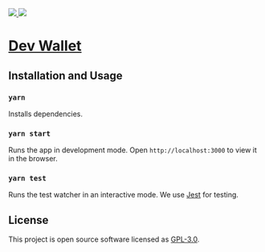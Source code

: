 <div>
    <a href="https://travis-ci.com/Zilliqa/dev-wallet" target="_blank">
    <img src="https://travis-ci.com/Zilliqa/dev-wallet.svg?token=zQ1VLsuY7iH5Nn3yKbai&branch=master" />
    </a>
    <a href="https://github.com/zilliqa/dev-wallet/blob/master/LICENSE" target="_blank">
    <img src="https://img.shields.io/badge/License-GPLv3-blue.svg" />
    </a>
</div>

# [Dev Wallet](https://dev-wallet.zilliqa.com)

## Installation and Usage

### `yarn`

Installs dependencies.

### `yarn start`

Runs the app in development mode.
Open `http://localhost:3000` to view it in the browser.

### `yarn test`

Runs the test watcher in an interactive mode.
We use [Jest](https://jestjs.io/) for testing.

## License

This project is open source software licensed as [GPL-3.0](https://github.com/zilliqa/dev-wallet/blob/master/LICENSE).

